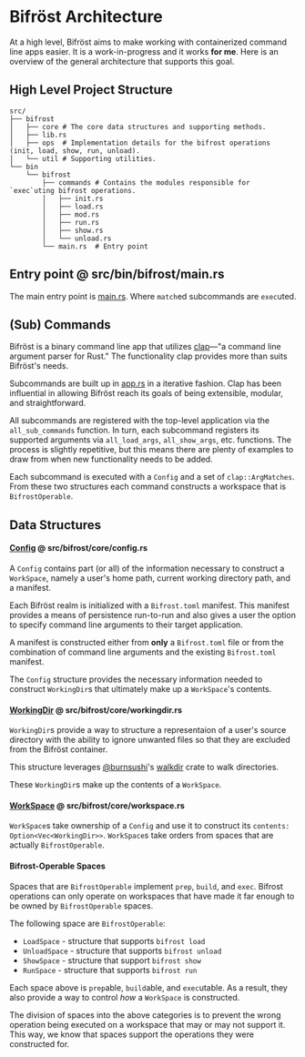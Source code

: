 # Bifröst Architecture

At a high level, Bifröst aims to make working with containerized command line apps
easier. It is a work-in-progress and it works **for me**. Here is an overview of the general architecture that supports this goal.

## High Level Project Structure
```text
src/
├── bifrost
│   ├── core # The core data structures and supporting methods.
│   ├── lib.rs
│   ├── ops  # Implementation details for the bifrost operations (init, load, show, run, unload).
│   └── util # Supporting utilities.
└── bin
    └── bifrost
        ├── commands # Contains the modules responsible for `exec`uting bifrost operations.
        │   ├── init.rs
        │   ├── load.rs
        │   ├── mod.rs
        │   ├── run.rs
        │   ├── show.rs
        │   └── unload.rs
        └── main.rs  # Entry point
```

## Entry point @ src/bin/bifrost/main.rs
The main entry point is [main.rs](src/bin/bifrost/main.rs). Where `match`ed subcommands
are `exec`uted. 

## (Sub) Commands

Bifröst is a binary command line app that utilizes [clap](https://clap.rs)––"a command 
line argument parser for Rust." The functionality clap provides more than suits
Bifröst's needs. 

Subcommands are built up in [app.rs](src/bifrost/core/app.rs) in a iterative
fashion. Clap has been influential in allowing Bifröst reach its goals of being
extensible, modular, and straightforward.

All subcommands are registered with the top-level application via the `all_sub_commands`
function. In turn, each subcommand registers its supported arguments via `all_load_args`,
`all_show_args`, etc. functions. The process is slightly repetitive, but this means
there are plenty of examples to draw from when new functionality needs to be added.

Each subcommand is executed with a `Config` and a set of `clap::ArgMatches`. From these
two structures each command constructs a workspace that is `BifrostOperable`.

## Data Structures

#### [Config](src/bifrost/core/config.rs) @ src/bifrost/core/config.rs

A `Config` contains part (or all) of the information necessary to construct a
`WorkSpace`, namely a user's home path, current working directory path, and a
manifest.

Each Bifröst realm is initialized with a `Bifrost.toml` manifest. This manifest
provides a means of persistence run-to-run and also gives a user the option to
specify command line arguments to their target application.

A manifest is constructed either from **only** a `Bifrost.toml` file or from the
combination of command line arguments and the existing `Bifrost.toml` manifest.

The `Config` structure provides the necessary information needed to construct
`WorkingDir`s that ultimately make up a `WorkSpace`'s contents.

#### [WorkingDir](src/bifrost/core/workingdir.rs) @ src/bifrost/core/workingdir.rs

`WorkingDir`s provide a way to structure a representaion of a user's source directory
with the ability to ignore unwanted files so that they are excluded from the
Bifröst container.

This structure leverages [@burnsushi](https://github.com/BurntSushi)'s
[walkdir](https://github.com/BurntSushi/walkdir) crate to walk directories.

These `WorkingDir`s make up the contents of a `WorkSpace`.

#### [WorkSpace](src/bifrost/core/workspace.rs) @ src/bifrost/core/workspace.rs

`WorkSpace`s take ownership of a `Config` and use it to construct its 
`contents: Option<Vec<WorkingDir>>`. `WorkSpace`s take orders from spaces that
are actually `BifrostOperable`.

#### Bifrost-Operable Spaces

Spaces that are `BifrostOperable` implement `prep`, `build`, and `exec`. Bifrost 
operations can only operate on workspaces that have made it far enough to be owned
by `BifrostOperable` spaces.

The following space are `BifrostOperable`:

* `LoadSpace` - structure that supports `bifrost load`
* `UnloadSpace` - structure that supports `bifrost unload`
* `ShowSpace` - structure that support `bifrost show`
* `RunSpace` - structure that supports `bifrost run`

Each space above is `prep`able, `build`able, and `exec`utable. As a result, they 
also provide a way to control _how_ a `WorkSpace` is constructed.

The division of spaces into the above categories is to prevent the wrong operation
being executed on a workspace that may or may not support it. This way, we know
that spaces support the operations they were constructed for.
